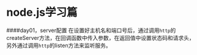 node.js学习篇
====
####day01，server配置
        在设置好主机名和端口号后，通过调用`http`的createServer方法，在回调函数中传入参数，在返回值中设置状态码和请求头，<br>
    另外通过调用`http`的listen方法来监听服务。
